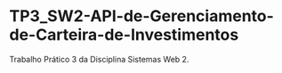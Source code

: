 # TP3_SW2-API-de-Gerenciamento-de-Carteira-de-Investimentos
Trabalho Prático 3 da Disciplina Sistemas Web 2.
